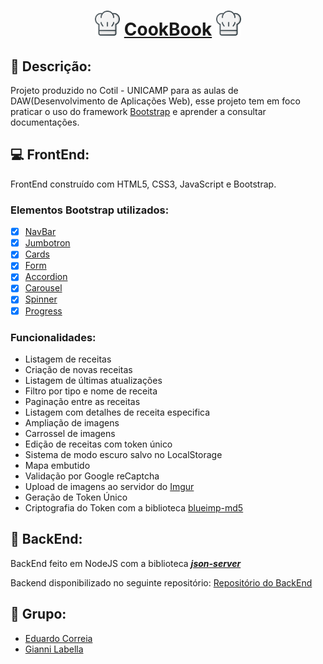 <h1 align="center">
  <img height="40px" src="https://github.com/Gianni-Lab/SiteBootstrap/blob/master/Images/favicon.png">
  <a href="https://giannilabella.github.io/SiteBootstrap/">CookBook</a>
  <img height="40px" src="https://github.com/Gianni-Lab/SiteBootstrap/blob/master/Images/favicon.png">
</h1>

## :memo: Descrição:
Projeto produzido no Cotil - UNICAMP para as aulas de DAW(Desenvolvimento de Aplicações Web), esse projeto tem em foco praticar o uso do framework [Bootstrap](https://getbootstrap.com/) e aprender a consultar documentações.

## :computer: FrontEnd: 

FrontEnd construído com HTML5, CSS3, JavaScript e Bootstrap.

### Elementos Bootstrap utilizados:
* [x] [NavBar](https://getbootstrap.com/docs/4.5/components/navbar/)
* [x] [Jumbotron](https://getbootstrap.com/docs/4.5/components/jumbotron/)
* [x] [Cards](https://getbootstrap.com/docs/4.5/components/card/)
* [x] [Form](https://getbootstrap.com/docs/4.5/components/forms)
* [x] [Accordion](https://getbootstrap.com/docs/4.5/components/collapse/#accordion-example)
* [x] [Carousel](https://getbootstrap.com/docs/4.5/components/carousel/)
* [x] [Spinner](https://getbootstrap.com/docs/4.5/components/spinners/)
* [x] [Progress](https://getbootstrap.com/docs/4.5/components/progress/)

### Funcionalidades:
* Listagem de receitas
* Criação de novas receitas
* Listagem de últimas atualizações
* Filtro por tipo e nome de receita
* Paginação entre as receitas
* Listagem com detalhes de receita especifica
* Ampliação de imagens
* Carrossel de imagens
* Edição de receitas com token único
* Sistema de modo escuro salvo no LocalStorage
* Mapa embutido
* Validação por Google reCaptcha
* Upload de imagens ao servidor do [Imgur](https://imgur.com/)
* Geração de Token Único
* Criptografia do Token com a biblioteca [blueimp-md5](https://cdnjs.com/libraries/blueimp-md5)

## :floppy_disk: BackEnd:

BackEnd feito em NodeJS com a biblioteca [**_json-server_**](https://github.com/typicode/json-server)

Backend disponibilizado no seguinte repositório:
<a href="https://github.com/eduardo-ehsc/backend-json-server">Repositório do BackEnd</a>


## :busts_in_silhouette: Grupo:
* [Eduardo Correia](https://github.com/eduardo-ehsc)
* [Gianni Labella](https://github.com/gianni-lab)

